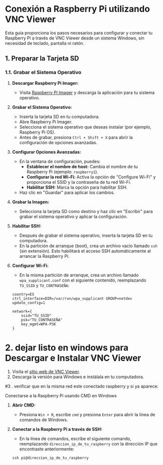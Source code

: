 # Conexión a Raspberry Pi utilizando VNC Viewer

Esta guía proporciona los pasos necesarios para configurar y conectar tu Raspberry Pi a través de VNC Viewer desde un sistema Windows, sin necesidad de teclado, pantalla ni ratón.

## 1. Preparar la Tarjeta SD

### 1.1. Grabar el Sistema Operativo

1. **Descargar Raspberry Pi Imager:**

   - Visita [Raspberry Pi Imager](https://www.raspberrypi.com/software/) y descarga la aplicación para tu sistema operativo.

2. **Grabar el Sistema Operativo:**

   - Inserta la tarjeta SD en tu computadora.
   - Abre Raspberry Pi Imager.
   - Selecciona el sistema operativo que deseas instalar (por ejemplo, Raspberry Pi OS).
   - Antes de grabar, presiona `Ctrl + Shift + X` para abrir la configuración de opciones avanzadas.

3. **Configurar Opciones Avanzadas:**

   - En la ventana de configuración, puedes:
     - **Establecer el nombre de host:** Cambia el nombre de tu Raspberry Pi (ejemplo: `raspberry1`).
     - **Configurar la red Wi-Fi:** Activa la opción de "Configure Wi-Fi" y proporciona el SSID y la contraseña de tu red Wi-Fi.
     - **Habilitar SSH:** Marca la opción para habilitar SSH.
   - Haz clic en "Guardar" para aplicar los cambios.

4. **Grabar la Imagen:**

   - Selecciona la tarjeta SD como destino y haz clic en "Escribir" para grabar el sistema operativo y aplicar la configuración.

5. **Habilitar SSH:**

   - Después de grabar el sistema operativo, inserta la tarjeta SD en tu computadora.
   - En la partición de arranque (boot), crea un archivo vacío llamado `ssh` (sin extensión). Esto habilitará el acceso SSH automáticamente al arrancar la Raspberry Pi.

6. **Configurar Wi-Fi:**

   - En la misma partición de arranque, crea un archivo llamado `wpa_supplicant.conf` con el siguiente contenido, reemplazando `TU_SSID` y `TU_CONTRASEÑA`:

   ```plaintext
   country=ES
   ctrl_interface=DIR=/var/run/wpa_supplicant GROUP=netdev
   update_config=1

   network={
       ssid="TU_SSID"
       psk="TU_CONTRASEÑA"
       key_mgmt=WPA-PSK
   }
   ```

# 2. dejar listo en windows para Descargar e Instalar VNC Viewer

1. Visita el [sitio web de VNC Viewer](https://www.realvnc.com/en/connect/download/viewer/).
2. Descarga la versión para Windows e instálala en tu computadora.

#3 . verificar que en la misma red este conectado raspberry
y si ya aparece:

Conectarse a la Raspberry Pi usando CMD en Windows

1. **Abrir CMD:**

   - Presiona `Win + R`, escribe `cmd` y presiona `Enter` para abrir la línea de comandos de Windows.

2. **Conectar a la Raspberry Pi a través de SSH:**
   - En la línea de comandos, escribe el siguiente comando, reemplazando `direccion_ip_de_tu_raspberry` con la dirección IP que encontraste anteriormente:
   ```bash
   ssh pi@direccion_ip_de_tu_raspberry
   ```
